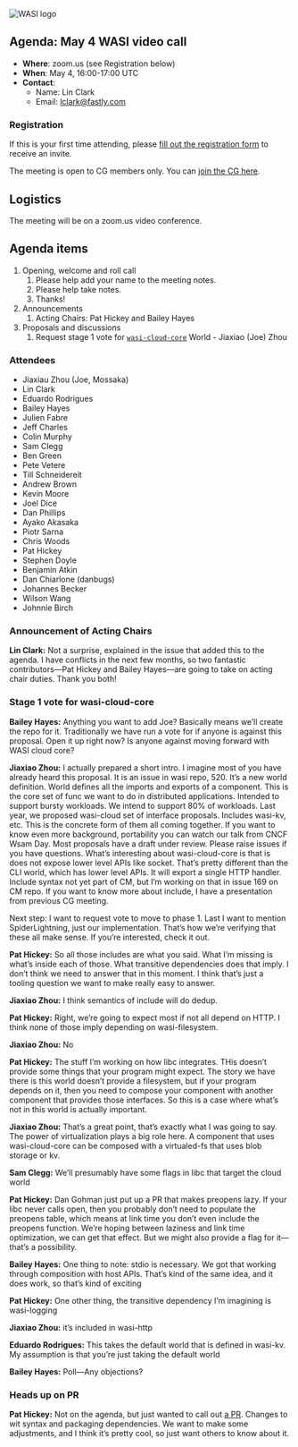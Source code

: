 ![WASI logo](https://raw.githubusercontent.com/WebAssembly/WASI/main/WASI.png)

## Agenda: May 4 WASI video call

- **Where**: zoom.us (see Registration below)
- **When**: May 4, 16:00-17:00 UTC
- **Contact**:
  - Name: Lin Clark
  - Email: lclark@fastly.com

### Registration

If this is your first time attending, please [fill out the registration form](https://docs.google.com/forms/d/e/1FAIpQLSdpO6Lp2L_dZ2_oiDgzjKx7pb7s2YYHjeSIyfHWZZGSKoZKWQ/viewform?usp=sf_link) to receive an invite.

The meeting is open to CG members only. You can [join the CG here](https://www.w3.org/community/webassembly/).

## Logistics

The meeting will be on a zoom.us video conference.

## Agenda items

1. Opening, welcome and roll call
    1. Please help add your name to the meeting notes.
    1. Please help take notes.
    1. Thanks!
1. Announcements
    1. Acting Chairs: Pat Hickey and Bailey Hayes
1. Proposals and discussions
    1. Request stage 1 vote for [`wasi-cloud-core`](https://github.com/WebAssembly/WASI/issues/520) World - Jiaxiao (Joe) Zhou

### Attendees
- Jiaxiau Zhou (Joe, Mossaka)
- Lin Clark
- Eduardo Rodrigues
- Bailey Hayes
- Julien Fabre
- Jeff Charles
- Colin Murphy
- Sam Clegg
- Ben Green
- Pete Vetere
- Till Schneidereit
- Andrew Brown
- Kevin Moore
- Joel Dice 
- Dan Phillips
- Ayako Akasaka
- Piotr Sarna
- Chris Woods
- Pat Hickey
- Stephen Doyle
- Benjamin Atkin
- Dan Chiarlone (danbugs)
- Johannes Becker
- Wilson Wang
- Johnnie Birch

### Announcement of Acting Chairs

**Lin Clark:** Not a surprise, explained in the issue that added this to the agenda. I have conflicts in the next few months, so two fantastic contributors—Pat Hickey and Bailey Hayes—are going to take on acting chair duties. Thank you both!

### Stage 1 vote for wasi-cloud-core

**Bailey Hayes:** Anything you want to add Joe? Basically means we’ll create the repo for it. Traditionally we have run a vote for if anyone is against this proposal. Open it up right now? Is anyone against moving forward with WASI cloud core?

**Jiaxiao Zhou:**  I actually prepared a short intro. I imagine most of you have already heard this proposal. It is an issue in wasi repo, 520. It’s a new world definition. World defines all the imports and exports of a component. This is the core set of func we want to do in distributed applications. Intended to support bursty workloads. We intend to support 80% of workloads. Last year, we proposed wasi-cloud set of interface proposals. Includes wasi-kv, etc. This is the concrete form of them all coming together. If you want to know even more background, portability you can watch our talk from CNCF Wsam Day. Most proposals have a draft under review. Please raise issues if you have questions. What’s interesting about wasi-cloud-core is that is does not expose lower level APIs like socket. That’s pretty different than the CLI world, which has lower level APIs. It will export a single HTTP handler. Include syntax not yet part of CM, but I’m working on that in issue 169 on CM repo. If you want to know more about include, I have a presentation from previous CG meeting.

Next step: I want to request vote to move to phase 1. Last I want to mention SpiderLightning, just our implementation. That’s how we’re verifying that these all make sense. If you’re interested, check it out.

**Pat Hickey:** So all those includes are what you said. What I’m missing is what’s inside each of those. What transitive dependencies does that imply. I don’t think we need to answer that in this moment. I think that’s just a tooling question we want to make really easy to answer. 

**Jiaxiao Zhou:**  I think semantics of include will do dedup. 

**Pat Hickey:** Right, we’re going to expect most if not all depend on HTTP. I think none of those imply depending on wasi-filesystem.

**Jiaxiao Zhou:**  No

**Pat Hickey:** The stuff I’m working on how libc integrates. THis doesn’t provide some things that your program might expect. The story we have there is this world doesn’t provide a filesystem, but if your program depends on it, then you need to compose your component with another component that provides those interfaces. So this is a case where what’s not in this world is actually important. 

**Jiaxiao Zhou:**  That’s a great point, that’s exactly what I was going to say. The power of virtualization plays a big role here. A component that uses wasi-cloud-core can be composed with a virtualed-fs that uses blob storage or kv. 

**Sam Clegg:** We’ll presumably have some flags in libc that target the cloud world

**Pat Hickey:** Dan Gohman just put up a PR that makes preopens lazy. If your libc never calls open, then you probably don’t need to populate the preopens table, which means at link time you don’t even include the preopens function. We’re hoping between laziness and link time optimization, we can get that effect. But we might also provide a flag for it—that’s a possibility.

**Bailey Hayes:** One thing to note: stdio is necessary. We got that working through composition with host APIs. That’s kind of the same idea, and it does work, so that’s kind of exciting

**Pat Hickey:** One other thing, the transitive dependency I’m imagining is wasi-logging

**Jiaxiao Zhou:**  it’s included in wasi-http

**Eduardo Rodrigues:** This takes the default world that is defined in wasi-kv. My assumption is that you’re just taking the default world

**Bailey Hayes:** Poll—Any objections?

### Heads up on PR

**Pat Hickey:** Not on the agenda, but just wanted to call out [a PR](https://github.com/WebAssembly/component-model/issues/193). Changes to wit syntax and packaging dependencies. We want to make some adjustments, and I think it’s pretty cool, so just want others to know about it.
